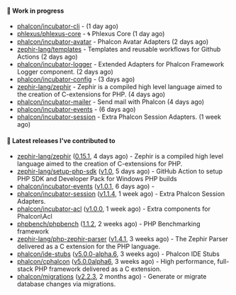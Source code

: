 #### :wrench: Work in progress

- [phalcon/incubator-cli](https://github.com/phalcon/incubator-cli) -  (1 day ago)
- [phlexus/phlexus-core](https://github.com/phlexus/phlexus-core) - :cyclone: Phlexus Core (1 day ago)
- [phalcon/incubator-avatar](https://github.com/phalcon/incubator-avatar) - Phalcon Avatar Adapters (2 days ago)
- [zephir-lang/templates](https://github.com/zephir-lang/templates) - Templates and reusable workflows for Github Actions (2 days ago)
- [phalcon/incubator-logger](https://github.com/phalcon/incubator-logger) - Extended Adapters for Phalcon Framework Logger component. (2 days ago)
- [phalcon/incubator-config](https://github.com/phalcon/incubator-config) -  (3 days ago)
- [zephir-lang/zephir](https://github.com/zephir-lang/zephir) - Zephir is a compiled high level language aimed to the creation of C-extensions for PHP. (4 days ago)
- [phalcon/incubator-mailer](https://github.com/phalcon/incubator-mailer) - Send mail with Phalcon (4 days ago)
- [phalcon/incubator-events](https://github.com/phalcon/incubator-events) -  (6 days ago)
- [phalcon/incubator-session](https://github.com/phalcon/incubator-session) - Extra Phalcon Session Adapters. (1 week ago)

#### :pushpin: Latest releases I've contributed to

- [zephir-lang/zephir](https://github.com/zephir-lang/zephir) ([0.15.1](https://github.com/zephir-lang/zephir/releases/tag/0.15.1), 4 days ago) - Zephir is a compiled high level language aimed to the creation of C-extensions for PHP.
- [zephir-lang/setup-php-sdk](https://github.com/zephir-lang/setup-php-sdk) ([v1.0](https://github.com/zephir-lang/setup-php-sdk/releases/tag/v1.0), 5 days ago) - GitHub Action to setup PHP SDK and Developer Pack for Windows PHP builds
- [phalcon/incubator-events](https://github.com/phalcon/incubator-events) ([v1.0.1](https://github.com/phalcon/incubator-events/releases/tag/v1.0.1), 6 days ago) - 
- [phalcon/incubator-session](https://github.com/phalcon/incubator-session) ([v1.1.4](https://github.com/phalcon/incubator-session/releases/tag/v1.1.4), 1 week ago) - Extra Phalcon Session Adapters.
- [phalcon/incubator-acl](https://github.com/phalcon/incubator-acl) ([v1.0.0](https://github.com/phalcon/incubator-acl/releases/tag/v1.0.0), 1 week ago) - Extra components for Phalcon\Acl
- [phpbench/phpbench](https://github.com/phpbench/phpbench) ([1.1.2](https://github.com/phpbench/phpbench/releases/tag/1.1.2), 2 weeks ago) - PHP Benchmarking framework
- [zephir-lang/php-zephir-parser](https://github.com/zephir-lang/php-zephir-parser) ([v1.4.1](https://github.com/zephir-lang/php-zephir-parser/releases/tag/v1.4.1), 3 weeks ago) - The Zephir Parser delivered as a C extension for the PHP language.
- [phalcon/ide-stubs](https://github.com/phalcon/ide-stubs) ([v5.0.0-alpha.6](https://github.com/phalcon/ide-stubs/releases/tag/v5.0.0-alpha.6), 3 weeks ago) - Phalcon IDE Stubs
- [phalcon/cphalcon](https://github.com/phalcon/cphalcon) ([v5.0.0alpha6](https://github.com/phalcon/cphalcon/releases/tag/v5.0.0alpha6), 3 weeks ago) - High performance, full-stack PHP framework delivered as a C extension.
- [phalcon/migrations](https://github.com/phalcon/migrations) ([v2.2.3](https://github.com/phalcon/migrations/releases/tag/v2.2.3), 2 months ago) - Generate or migrate database changes via migrations.
